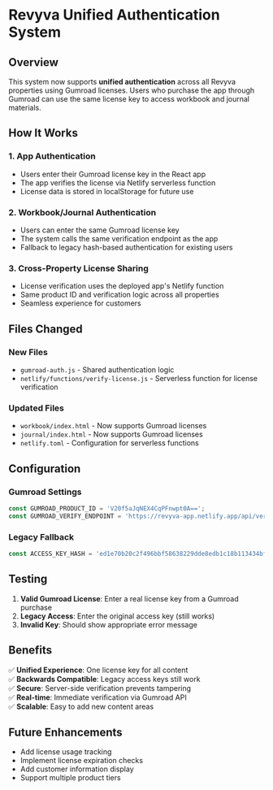 # Revyva Unified Authentication System

## Overview

This system now supports **unified authentication** across all Revyva properties using Gumroad licenses. Users who purchase the app through Gumroad can use the same license key to access workbook and journal materials.

## How It Works

### 1. App Authentication
- Users enter their Gumroad license key in the React app
- The app verifies the license via Netlify serverless function
- License data is stored in localStorage for future use

### 2. Workbook/Journal Authentication  
- Users can enter the same Gumroad license key
- The system calls the same verification endpoint as the app
- Fallback to legacy hash-based authentication for existing users

### 3. Cross-Property License Sharing
- License verification uses the deployed app's Netlify function
- Same product ID and verification logic across all properties
- Seamless experience for customers

## Files Changed

### New Files
- `gumroad-auth.js` - Shared authentication logic
- `netlify/functions/verify-license.js` - Serverless function for license verification

### Updated Files
- `workbook/index.html` - Now supports Gumroad licenses
- `journal/index.html` - Now supports Gumroad licenses
- `netlify.toml` - Configuration for serverless functions

## Configuration

### Gumroad Settings
```javascript
const GUMROAD_PRODUCT_ID = 'V20f5aJqNEX4CqPFnwpt0A==';
const GUMROAD_VERIFY_ENDPOINT = 'https://revyva-app.netlify.app/api/verify-license';
```

### Legacy Fallback
```javascript
const ACCESS_KEY_HASH = 'ed1e70b20c2f496bbf58638229dde8edb1c18b113434bf367ceb32d64d464580';
```

## Testing

1. **Valid Gumroad License**: Enter a real license key from a Gumroad purchase
2. **Legacy Access**: Enter the original access key (still works)
3. **Invalid Key**: Should show appropriate error message

## Benefits

✅ **Unified Experience**: One license key for all content  
✅ **Backwards Compatible**: Legacy access keys still work  
✅ **Secure**: Server-side verification prevents tampering  
✅ **Real-time**: Immediate verification via Gumroad API  
✅ **Scalable**: Easy to add new content areas  

## Future Enhancements

- Add license usage tracking
- Implement license expiration checks
- Add customer information display
- Support multiple product tiers
